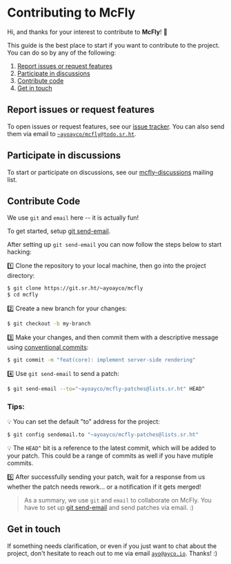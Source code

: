# Contributing to McFly

Hi, and thanks for your interest to contribute to **McFly**! 🎉

This guide is the best place to start if you want to contribute to the project. You can do so by any of the following:
1. [Report issues or request features](#report-issues-or-request-features)
1. [Participate in discussions](#participate-in-discussions)
1. [Contribute code](#contribute-code)
1. [Get in touch](#get-in-touch)

## Report issues or request features

To open issues or request features, see our [issue tracker](https://todo.sr.ht/~ayoayco/mcfly). You can also send them via email to [`~ayoayco/mcfly@todo.sr.ht`](mailto:~ayoayco/mcfly@todo.sr.ht).

## Participate in discussions

To start or participate on discussions, see our [mcfly-discussions](https://lists.sr.ht/~ayoayco/mcfly-discussions) mailing list.

## Contribute Code

We use `git` and `email` here -- it is actually fun!

To get started, setup [git send-email](https://git-send-email.io).

After setting up `git send-email` you can now follow the steps below to start hacking:

1️⃣ Clone the repository to your local machine, then go into the project directory:
```bash
$ git clone https://git.sr.ht/~ayoayco/mcfly
$ cd mcfly
```

2️⃣ Create a new branch for your changes:
```bash
$ git checkout -b my-branch
```

3️⃣ Make your changes, and then commit them with a descriptive message using [conventional commits](https://www.conventionalcommits.org/en/v1.0.0/):
```bash
$ git commit -m "feat(core): implement server-side rendering"
```

4️⃣ Use `git send-email` to send a patch:
```bash
$ git send-email --to="~ayoayco/mcfly-patches@lists.sr.ht" HEAD^
```

### Tips:

💡 You can set the default "to" address for the project:
```bash
$ git config sendemail.to "~ayoayco/mcfly-patches@lists.sr.ht"
```

💡 The `HEAD^` bit is a reference to the latest commit, which will be added to your patch. This could be a range of commits as well if you have mutiple commits.

5️⃣ After successfully sending your patch, wait for a response from us whether the patch needs rework... or a notification if it gets merged!

> As a summary, we use `git` and `email` to collaborate on McFly. You have to set up [git send-email](https://git-send-email.io) and send patches via email. :)


## Get in touch

If something needs clarification, or even if you just want to chat about the project, don't hesitate to reach out to me via email [`ayo@ayco.io`](mailto:ayo@ayco.io). Thanks! :)